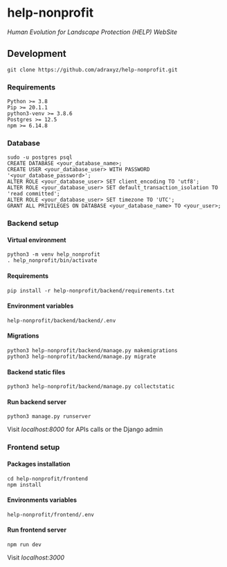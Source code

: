 # help-nonprofit
*Human Evolution for Landscape Protection (HELP) WebSite*
## Development
    git clone https://github.com/adraxyz/help-nonprofit.git
### Requirements
    Python >= 3.8
    Pip >= 20.1.1
    python3-venv >= 3.8.6
    Postgres >= 12.5
    npm >= 6.14.8
### Database
    sudo -u postgres psql
    CREATE DATABASE <your_database_name>;
    CREATE USER <your_database_user> WITH PASSWORD '<your_database_password>';
    ALTER ROLE <your_database_user> SET client_encoding TO 'utf8';
    ALTER ROLE <your_database_user> SET default_transaction_isolation TO 'read committed';
    ALTER ROLE <your_database_user> SET timezone TO 'UTC';
    GRANT ALL PRIVILEGES ON DATABASE <your_database_name> TO <your_user>;
### Backend setup
#### Virtual environment
    python3 -m venv help_nonprofit
    . help_nonprofit/bin/activate
#### Requirements
    pip install -r help-nonprofit/backend/requirements.txt
#### Environment variables
    help-nonprofit/backend/backend/.env
#### Migrations
    python3 help-nonprofit/backend/manage.py makemigrations
    python3 help-nonprofit/backend/manage.py migrate
#### Backend static files
    python3 help-nonprofit/backend/manage.py collectstatic
#### Run backend server
    python3 manage.py runserver
Visit *localhost:8000* for APIs calls or the Django admin 
### Frontend setup
#### Packages installation
    cd help-nonprofit/frontend
    npm install
#### Environments variables
    help-nonprofit/frontend/.env
#### Run frontend server
    npm run dev
Visit *localhost:3000*

    

